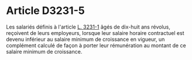 # Article D3231-5

 

  
Les salariés définis à l'article [L. 3231-1][1] âgés de dix-huit ans révolus, reçoivent de leurs employeurs, lorsque leur salaire horaire contractuel est devenu inférieur au salaire minimum de croissance en vigueur, un complément calculé de façon à porter leur rémunération au montant de ce salaire minimum de croissance.

 [1]: /affichCodeArticle.do?cidTexte=LEGITEXT000006072050&idArticle=LEGIARTI000006902830&dateTexte=&categorieLien=cid